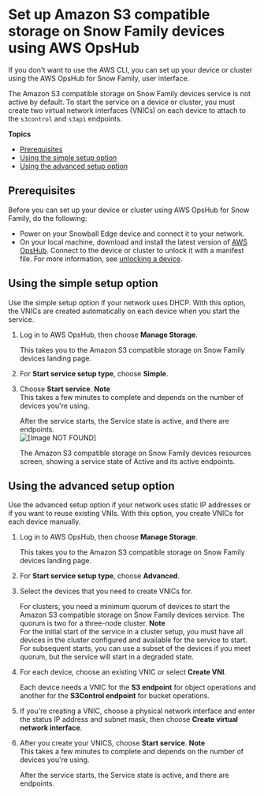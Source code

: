 # Set up Amazon S3 compatible storage on Snow Family devices using AWS OpsHub<a name="s3-edge-snow-opshub"></a>

If you don't want to use the AWS CLI, you can set up your device or cluster using the AWS OpsHub for Snow Family, user interface\.

The Amazon S3 compatible storage on Snow Family devices service is not active by default\. To start the service on a device or cluster, you must create two virtual network interfaces \(VNICs\) on each device to attach to the `s3control` and `s3api` endpoints\.

**Topics**
+ [Prerequisites](#s3-edge-snow-opshub-prereqs)
+ [Using the simple setup option](#s3-edge-snow-opshub-simple-setup)
+ [Using the advanced setup option](#s3-edge-snow-opshub-advanced-setup)

## Prerequisites<a name="s3-edge-snow-opshub-prereqs"></a>

Before you can set up your device or cluster using AWS OpsHub for Snow Family, do the following:
+ Power on your Snowball Edge device and connect it to your network\.
+ On your local machine, download and install the latest version of [AWS OpsHub](https://docs.aws.amazon.com/snowball/latest/developer-guide/download-opshub.html)\. Connect to the device or cluster to unlock it with a manifest file\. For more information, see [unlocking a device](https://docs.aws.amazon.com/snowball/latest/developer-guide/connect-unlock-device.html)\.

## Using the simple setup option<a name="s3-edge-snow-opshub-simple-setup"></a>

Use the simple setup option if your network uses DHCP\. With this option, the VNICs are created automatically on each device when you start the service\.

1. Log in to AWS OpsHub, then choose **Manage Storage**\.

   This takes you to the Amazon S3 compatible storage on Snow Family devices landing page\.

1. For **Start service setup type**, choose **Simple**\.

1. Choose **Start service**\.
**Note**  
This takes a few minutes to complete and depends on the number of devices you're using\.

   After the service starts, the Service state is active, and there are endpoints\.   
![\[Image NOT FOUND\]](http://docs.aws.amazon.com/snowball/latest/developer-guide/images/s3-snow/s3-snow-active-service.png)

   The Amazon S3 compatible storage on Snow Family devices resources screen, showing a service state of Active and its active endpoints\.

## Using the advanced setup option<a name="s3-edge-snow-opshub-advanced-setup"></a>

Use the advanced setup option if your network uses static IP addresses or if you want to reuse existing VNIs\. With this option, you create VNICs for each device manually\.

1. Log in to AWS OpsHub, then choose **Manage Storage**\.

   This takes you to the Amazon S3 compatible storage on Snow Family devices landing page\.

1. For **Start service setup type**, choose **Advanced**\.

1. Select the devices that you need to create VNICs for\.

   For clusters, you need a minimum quorum of devices to start the Amazon S3 compatible storage on Snow Family devices service\. The quorum is two for a three\-node cluster\.
**Note**  
For the initial start of the service in a cluster setup, you must have all devices in the cluster configured and available for the service to start\. For subsequent starts, you can use a subset of the devices if you meet quorum, but the service will start in a degraded state\.

1. For each device, choose an existing VNIC or select **Create VNI**\. 

   Each device needs a VNIC for the **S3 endpoint** for object operations and another for the **S3Control endpoint** for bucket operations\.

1. If you're creating a VNIC, choose a physical network interface and enter the status IP address and subnet mask, then choose **Create virtual network interface**\.

1. After you create your VNICS, choose **Start service**\.
**Note**  
This takes a few minutes to complete and depends on the number of devices you're using\.

   After the service starts, the Service state is active, and there are endpoints\.